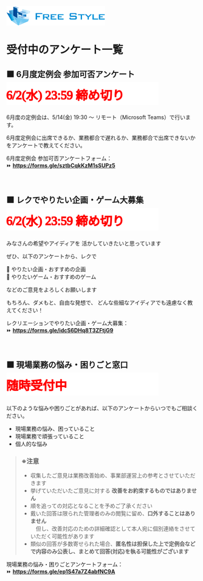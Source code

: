 ![](./logo.png)

# 受付中のアンケート一覧

<!-- ## ⬛ Java 補強カリキュラムの説明動画視聴アンケート  ![4/6(火) 23:59 締め切り](./closing-monthly-meeting-2021-03.svg)

Java 補強カリキュラムの説明動画の視聴が完了しましたら、以下のアンケートフォームより完了報告をお願いします。

■リニューアルサイト   
Java Bootcamp:    
https://fs5013-furi-sutao.github.io/java-bootcamp/

■説明動画    
https://youtu.be/CkWeF0FniP4

説明動画の視聴完了報告アンケートフォーム：  
⏩ **https://forms.gle/TXahVjL3yEYih5mt8**   -->  

## ⬛ 6月度定例会 参加可否アンケート  ![6/2(水) 23:59 締め切り](./closing-monthly-meeting-2021-06.svg)

6月度の定例会は、5/14(金) 19:30 ～ リモート（Microsoft Teams）で行います。  

6月度定例会に出席できるか、業務都合で遅れるか、業務都合で出席できないかをアンケートで教えてください。  

6月度定例会 参加可否アンケートフォーム：  
⏩ **https://forms.gle/sztbCqkKzM1sSUPz5**

<br />

## ⬛ レクでやりたい企画・ゲーム大募集  ![6/2(水) 23:59 締め切り](./closing-monthly-meeting-2021-06.svg)

みなさんの希望やアイディアを
活かしていきたいと思っています

ぜひ、以下のアンケートから、レクで

📌 やりたい企画・おすすめの企画  
🎯 やりたいゲーム・おすすめのゲーム

などのご意見をよろしくお願いします

もちろん、ダメもと、自由な発想で、
どんな些細なアイディアでも遠慮なく教えてください！

レクリエーションでやりたい企画・ゲーム大募集：  
⏩ **https://forms.gle/idcS6DHq8T3ZFtjG9**

<br />

<!-- ## ⬛ 5月度定例会 感想フォーム  ![5/19(水) 23:59 締め切り](./closing-monthly-meeting-2021-05-impressions.svg)

定例会の感想を記載ください。締め切りは 5/19(水) 23:59 までです。

期日内に感想フォームへの記載、送信が完了した場合に、定例会への「出席」とみなします。

2021年度5月度 本社定例会（録画）:    
現在編集中 ~~**https://youtu.be/XXXXX**~~    

### 5月度定例会 感想フォーム：  
⏩ **https://forms.gle/LLbZqJmq8sM6Zv9B9**  

<br /> -->

<!-- 当日定例会に参加できた方は、＜A＞のフォームのみを記載して送信してください
- 業務都合で参加できなかった方は、3/15(月) に展開される定例会の録画を見た上で、＜B＞のフォームのみを記載して送信してください

## A 🔵 当日参加者できた方向けのフォームはこちら
3月度定例会感想フォーム ：  
⏩ **https://forms.gle/RugVXiBPmEzdq8qe7** 

## B 🔵 業務都合で参加できなかった方向けのフォームはこちら
3月度定例会感想フォーム ：  
⏩ **https://forms.gle/vBR6zQ2LCNY7rGSk9** -->

<!-- ## ⬛ 5月レク参加可否回答フォーム  ![5/19(水) 23:59 締め切り](./closing-monthly-meeting-2021-05-impressions.svg)

### レクの内容詳細
#### タイトル
体験型推理ゲーム「マーダーミステリー」をみんなで解き明かそう

#### 概要 
集まったメンバーそれぞれが物語のキャラクターとして、  
物語のなかで起こるトラブルの原因や犯人を捜しつつ、  
自らの秘密のミッションを達成させる

🤔 会話型の推理ゲームです

#### 日時
5/19(土) ⏰ 開始 13:00 ～ 解散 15:00 

希望者が集まれば、その後 AmongUs 👨‍🚀🔫 もやります

5月レク参加可否回答フォーム ：  
⏩ **https://forms.gle/YDjkULamRRpmeEin8**   

<br /> -->

## ⬛ 現場業務の悩み・困りごと窓口  ![3/10(水) 23:59 締め切り](./always-accepting.svg)

以下のような悩みや困りごとがあれば、以下のアンケートからいつでもご相談ください。

- 現場業務の悩み、困っていること
- 現場業務で頑張っていること
- 個人的な悩み

> ### ※注意
> - 収集したご意見は業務改善始め、事業部運営上の参考とさせていただきます  
> - 挙げていただいたご意見に対する **改善をお約束するものではありません**  
> - 順を追っての対応となることを予めご了承ください  
> - 戴いた回答は限られた管理者のみの閲覧に留め、**口外することはありません**  
> 　但し、改善対応のための詳細確認として本人宛に個別連絡をさせていただく可能性があります  
> - 類似の回答が多数寄せられた場合、**匿名性は担保した上で定例会などで内容のみ公表し、まとめて回答(対応)を執る可能性がございます**  

現場業務の悩み・困りごとアンケートフォーム：  
⏩ **https://forms.gle/ep1S47a7Z4abfNC9A**  
